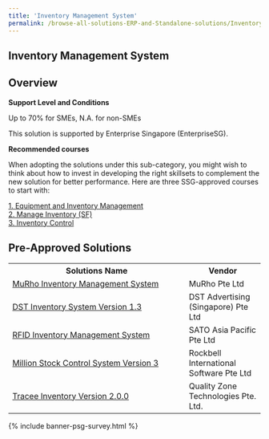 ```yaml
---
title: 'Inventory Management System'
permalink: /browse-all-solutions-ERP-and-Standalone-solutions/Inventory-Mgmt-System
---
```


## Inventory Management System
## Overview

**Support Level and Conditions**

Up to 70% for SMEs, N.A. for non-SMEs

This solution is supported by Enterprise Singapore (EnterpriseSG).

**Recommended courses**

When adopting the solutions under this sub-category, you might wish to think about how to invest in developing the right skillsets to complement the new solution for better performance. Here are three SSG-approved courses to start with:

<a href='https://sfec.enterprisejobskills.gov.sg/Course_Internet/CourseDetail/?CoursesReferenceNumber=TGS-2022013779'  target='_blank' rel='noopener'>1. Equipment and Inventory Management </a><br>
<a href='https://sfec.enterprisejobskills.gov.sg/Course_Internet/CourseDetail/?CoursesReferenceNumber=TGS-2019503502'  target='_blank' rel='noopener'>2. Manage Inventory (SF)</a><br>
<a href='https://sfec.enterprisejobskills.gov.sg/Course_Internet/CourseDetail/?CoursesReferenceNumber=TGS-2019504762'  target='_blank' rel='noopener'>3. Inventory Control</a><br>

## Pre-Approved Solutions

<table>
<tr>
<th style='width: auto;'><b>Solutions Name</b></th>
<th style='width: 30%;'><b>Vendor</b></th>
</tr>
<tr>
<td><a href='/productivity-solutions-grant/solutionrepo/solution2787' target='_blank'>MuRho Inventory Management System</a><br></td>
<td>MuRho Pte Ltd </td>
</tr>
<tr>
<td><a href='/productivity-solutions-grant/solutionrepo/solution2843' target='_blank'>DST Inventory System Version 1.3</a><br></td>
<td>DST Advertising (Singapore) Pte Ltd</td>
</tr>
<tr>
<td><a href='/productivity-solutions-grant/solutionrepo/solution2858' target='_blank'>RFID Inventory Management System</a><br></td>
<td>SATO Asia Pacific Pte Ltd</td>
</tr>
<tr>
<td><a href='/productivity-solutions-grant/solutionrepo/solution2874' target='_blank'>Million Stock Control System Version 3</a><br></td>
<td>Rockbell International Software Pte Ltd</td>
</tr>
<tr>
<td><a href='/productivity-solutions-grant/solutionrepo/solution3092' target='_blank'>Tracee Inventory Version 2.0.0</a><br></td>
<td>Quality Zone Technologies Pte. Ltd.</td>
</tr>
</table>

{% include banner-psg-survey.html %}

